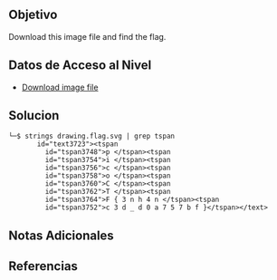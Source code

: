 ## Objetivo

Download this image file and find the flag.



## Datos de Acceso al Nivel

- [Download image file](https://artifacts.picoctf.net/c/102/drawing.flag.svg)
## Solucion

```
└─$ strings drawing.flag.svg | grep tspan
       id="text3723"><tspan
         id="tspan3748">p </tspan><tspan
         id="tspan3754">i </tspan><tspan
         id="tspan3756">c </tspan><tspan
         id="tspan3758">o </tspan><tspan
         id="tspan3760">C </tspan><tspan
         id="tspan3762">T </tspan><tspan
         id="tspan3764">F { 3 n h 4 n </tspan><tspan
         id="tspan3752">c 3 d _ d 0 a 7 5 7 b f }</tspan></text>

```

## Notas Adicionales



## Referencias

